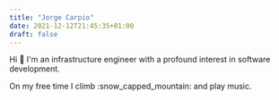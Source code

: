 ```yaml
---
title: "Jorge Carpio"
date: 2021-12-12T21:45:35+01:00
draft: false
---
```


Hi :wave: I'm an infrastructure engineer with a profound interest in software development.

On my free time I climb :snow_capped_mountain: and play music.
